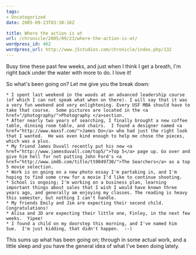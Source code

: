 ```yaml
---
tags:
- Uncategorized
date: 2005-09-23T03:30:16Z

title: Where the action is at
url: /chronicle/2005/09/23/where-the-action-is-at/
wordpress_id: 462
wordpress_url: http://www.j5studios.com/chronicle/index.php/132
---
```


Busy time these past few weeks, and just when I think I get a breath, I'm right back under the water with more to do. I love it!

So what's been going on? Let me give you the break down:


    * I spent last weekend in the woods at an advanced leadership course (of which I can not speak what when on there). I will say that it was a very fun weekend and very enlightening. Every USF MBA should have to take that course.  Some pictures are located in the <a href="/photography/">Photography </a>section.
    * After nearly two years of searching, I finally brought a new coffee table, dinning room table, and chairs.  I found a designer named <a href="http://www.maxsf.com/">James Do</a> who had just the right look that I wanted.  He was even kind enough to help me chose the pieces, which was a plus.
    * My friend James Duvall recently put his new <a href="http://www.jamesduvall.com/top5/">Top 5</a> page up. Go over and give him hell for not putting John Ford's <a href="http://www.imdb.com/title/tt0049730/">The Searchers</a> as a top 5 movie selection.
    * Work is on going on a new photo essay I'm partaking in, and I'm hoping to find some crew for a movie I'd like to continue shooting.
    * School is ongoing; I'm working on a business plan, learning important things about sales that I wish I would have known three years ago, and generally am enjoying my classes. The reading is heavy this semester, but nothing I can't handle.
    * My friends Emily and Jim are expecting their second child.  Congratulations!
    * Alisa and JD are expecting their little one, Finley, in the next few weeks.  Yipee!
    * I found a child on my doorstep this morning, and I've named him Sue.  I'm just kidding, that didn't happen.  :-)

This sums up what has been going on; through in some actual work, and a little sleep and you have the general idea of what I've been doing lately.

